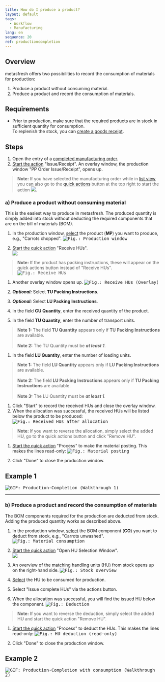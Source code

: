```yaml
---
title: How do I produce a product?
layout: default
tags:
  - Workflow
  - Manufacturing
lang: en
sequence: 20
ref: productioncompletion
---
```


## Overview
metasfresh offers two possibilities to record the consumption of materials for production:
1. Produce a product without consuming material.
1. Produce a product and record the consumption of materials.

## Requirements
- Prior to production, make sure that the required products are in stock in sufficient quantity for consumption.<br>
To replenish the stock, you can [create a goods receipt](CreateGoodsReceipt).

## Steps
1. Open the entry of a [completed manufacturing order](NewManufacturingOrder).
1. [Start the action](StartAction#actions-menu) "Issue/Receipt". An overlay window, the production window "PP Order Issue/Receipt", opens up.
 >**Note:** If you have selected the manufacturing order while in [list view](ViewModes#list-view), you can also go to the [quick actions](StartAction#quick-actions) button at the top right to start the action ![](assets/Actionbutton_IssueReceipt.png).

### a) Produce a product without consuming material
This is the easiest way to produce in metasfresh. The produced quantity is simply added into stock without deducting the required components that are on the bill of materials (BOM).

1. In the production window, [select](RecordSelection) the product (**MP**) you want to produce, e.g., "Carrots chopped".
 <kbd><img src="assets/ProductionCompletion_ProductionWindow.png" alt="Fig.: Production window"></kbd>

1. [Start the quick action](StartAction#quick-actions) "Receive HUs".<br>
 ![](assets/ProductionCompletion_Receive_1.png)<br>
 >**Note:** If the product has packing instructions, these will appear on the quick actions button instead of "Receive HUs".
   <kbd><img src="assets/ProductionCompletion_Receive_2.png" alt="Fig.: Receive HUs"></kbd>

1. Another overlay window opens up.
 <kbd><img src="assets/ProductionCompletion_ReceiveWindow.png" alt="Fig.: Receive HUs (Overlay)"></kbd>

1. ***Optional:*** Select **TU Packing Instructions**.
1. ***Optional:*** Select **LU Packing Instructions**.
1. In the field **CU Quantity**, enter the received quantity of the product.
1. In the field **TU Quantity**, enter the number of transport units.
 >**Note 1:** The field **TU Quantity** appears only if **TU Packing Instructions** are available.<br><br>
 >**Note 2:** The TU Quantity must be ***at least 1***.

1. In the field **LU Quantity**, enter the number of loading units.
 >**Note 1:** The field **LU Quantity** appears only if **LU Packing Instructions** are available.<br><br>
 >**Note 2:** The field **LU Packing Instructions** appears only if **TU Packing Instructions** are available.<br><br>
 >**Note 3:** The LU Quantity must be ***at least 1***.

1. Click "Start" to record the received HUs and close the overlay window.
1. When the allocation was successful, the received HUs will be listed below the product to be produced:
 <kbd><img src="assets/ProductionCompletion_Assignment.png" alt="Fig.: Received HUs after allocation"></kbd>
 >**Note:** If you want to reverse the allocation, simply select the added HU, go to the quick actions button and click "Remove HU".

1. [Start the quick action](StartAction#quick-actions) "Process" to make the material posting. This makes the lines read-only:
 <kbd><img src="assets/ProductionCompletion_PlanningComplete.png" alt="Fig.: Material posting"></kbd>

1. Click "Done" to close the production window.

## Example 1
<kbd><img src="assets/ProductionCompletion_walkthrough.gif" alt="GIF: Production-Completion (Walkthrough 1)"></kbd>

---

### b) Produce a product and record the consumption of materials
The BOM components required for the production are deducted from stock. Adding the produced quantity works as described above.

1. In the production window, [select](RecordSelection) the BOM component (**CO**) you want to deduct from stock, e.g., "Carrots unwashed".
 <kbd><img src="assets/ProductionCompletion_MaterialConsumption.png" alt="Fig.: Material consumption"></kbd>

1. [Start the quick action](StartAction#quick-actions) "Open HU Selection Window".<br>
 ![](assets/Open_HU-Selection-Window.png)

1. An overview of the matching handling units (HU) from stock opens up on the right-hand side.
 <kbd><img src="assets/ProductionCompletion_StockOverview.png" alt="Fig.: Stock overview"></kbd>

1. [Select](RecordSelection) the HU to be consumed for production.
1. Select "Issue complete HUs" via the actions button.
1. When the allocation was successful, you will find the issued HU below the component.
 <kbd><img src="assets/ProductionCompletion_Booked.png" alt="Fig.: Deduction"></kbd>
 >**Note:** If you want to reverse the deduction, simply select the added HU and start the quick action "Remove HU".

1. [Start the quick action](StartAction#quick-actions) "Process" to deduct the HUs. This makes the lines read-only:
 <kbd><img src="assets/HU_booking_readonly.png" alt="Fig.: HU deduction (read-only)"></kbd>

1. Click "Done" to close the production window.

## Example 2
<kbd><img src="assets/ProductionCompletion_Consumption.gif" alt="GIF: Production-Completion with consumption (Walkthrough 2)"></kbd>
